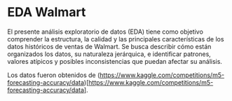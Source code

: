# EDA Walmart

El presente análisis exploratorio de datos (EDA) tiene como objetivo comprender la estructura, la calidad y las principales características de los datos históricos de ventas de Walmart. Se busca describir cómo están organizados los datos, su naturaleza jerárquica, e identificar patrones, valores atípicos y posibles inconsistencias que puedan afectar su análisis.

Los datos fueron obtenidos de (https://www.kaggle.com/competitions/m5-forecasting-accuracy/data)[https://www.kaggle.com/competitions/m5-forecasting-accuracy/data].